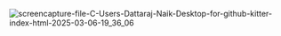 ![screencapture-file-C-Users-Dattaraj-Naik-Desktop-for-github-kitter-index-html-2025-03-06-19_36_06](https://github.com/user-attachments/assets/18e70382-ebb5-4010-837e-ef1fd734971a)
